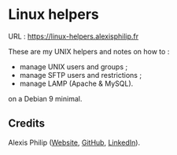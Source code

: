 # Linux helpers

URL : https://linux-helpers.alexisphilip.fr

These are my UNIX helpers and notes on how to :
- manage UNIX users and groups ;
- manage SFTP users and restrictions ;
- manage LAMP (Apache & MySQL). 

on a Debian 9 minimal.

## Credits

Alexis Philip ([Website](https://alexisphilip.fr),
[GitHub](https://github.com/alexis-philip),
[LinkedIn](https://www.linkedin.com/in/alexis-philip-019955176)).
